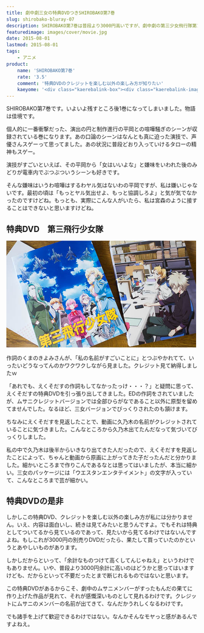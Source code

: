 ```yaml
---
title: 劇中劇三女の特典DVDつきSHIROBAKO第7巻
slug: shirobako-bluray-07
description: SHIROBAKO第7巻は普段より3000円高いですが、劇中劇の第三少女飛行隊第1話が収録された特典DVDがついています。この特典DVDほどクレジットを真剣に見るアニメはないと言えるほどに、知った名前を探すのが楽しいです。
featuredimage: images/cover/movie.jpg
date: 2015-08-01
lastmod: 2015-08-01
tags: 
    - アニメ
product:
    name: 'SHIROBAKO第7巻'
    rate: '3.5'
    comment: '特典DVDのクレジットを楽しむ以外の楽しみ方が知りたい'
    kaeyome: '<div class="kaerebalink-box"><div class="kaerebalink-image"><a href="https://www.amazon.co.jp/exec/obidos/ASIN/B00OJXVVD4/illusionspace-22/ref=nosim/" target="_blank" rel="nofollow" ><img src="https://ecx.images-amazon.com/images/I/511OtetdJ1L._SL160_.jpg" style="border: none;" /></a></div><div class="kaerebalink-info"><div class="kaerebalink-name"><a href="https://www.amazon.co.jp/exec/obidos/ASIN/B00OJXVVD4/illusionspace-22/ref=nosim/" target="_blank" rel="nofollow" >SHIROBAKO 第7巻 (初回生産限定版) [Blu-ray]</a><div class="kaerebalink-powered-date">posted with <a href="https://kaereba.com" rel="nofollow" target="_blank">カエレバ</a></div></div><div class="kaerebalink-detail">木村珠莉 ワーナー・ブラザース・ホームエンターテイメント 2015-07-29    </div><div class="kaerebalink-link1"><div class="shoplinkamazon"><a href="https://www.amazon.co.jp/gp/search?keywords=SHIROBAKO%20%91%E67%8A%AA%20Blu-ray&__mk_ja_JP=%83J%83%5E%83J%83i&tag=illusionspace-22" target="_blank" rel="nofollow" >Amazon</a></div><div class="shoplinkrakuten"><a href="https://hb.afl.rakuten.co.jp/hgc/0e95387f.f2aef20d.0e953880.25e412bd/?pc=http%3A%2F%2Fsearch.rakuten.co.jp%2Fsearch%2Fmall%2FSHIROBAKO%2520%25E7%25AC%25AC7%25E5%25B7%25BB%2520Blu-ray%2F-%2Ff.1-p.1-s.1-sf.0-st.A-v.2%3Fx%3D0%26scid%3Daf_ich_link_urltxt%26m%3Dhttp%3A%2F%2Fm.rakuten.co.jp%2F" target="_blank" rel="nofollow" >楽天市場</a></div><div class="shoplinkyahoo"><a href="https://ck.jp.ap.valuecommerce.com/servlet/referral?sid=3085416&pid=882193779&vc_url=http%3A%2F%2Fsearch.shopping.yahoo.co.jp%2Fsearch%3Fp%3DSHIROBAKO%2520%25E7%25AC%25AC7%25E5%25B7%25BB%2520Blu-ray" target="_blank" rel="nofollow" >Yahooショッピング<img src="https://ad.jp.ap.valuecommerce.com/servlet/gifbanner?sid=3085416&pid=882193779" height="1" width="1" border="0"></a></div></div></div><div class="booklink-footer" style="clear: left"></div></div>'
---
```


SHIROBAKO第7巻です。いよいよ残すところ後1巻になってしまいました。物語は佳境です。

個人的に一番衝撃だった、演出の円と制作進行の平岡との喧嘩騒ぎのシーンが収録されている巻になります。あの口論のシーンはなんとも真に迫った演技で、声優さんスゲーって思ってました。あの状況に普段どおり入っていけるタローの精神もスゲー。

演技がすごいといえば、その平岡から「女はいいよな」と嫌味をいわれた後のみどりが電車内でぶつぶついうシーンも好きです。

そんな嫌味はいうわ喧嘩はするわヤル気はないわの平岡ですが、私は嫌いじゃないです。最初の頃は「もっとヤル気出せよ、もっと協調しろよ」と気が気でなかったのですけどね。もっとも、実際にこんな人がいたら、私は宮森のように接することはできないと思いますけどね。

## 特典DVD　第三飛行少女隊

![SHIROBAKO第7巻特典DVD](P7300010.jpg)

作詞のくまのきよみさんが、「私の名前がすごいことに」とつぶやかれてて、いったいどうなってんのかワクワクしながら見ました。クレジット見て納得しましたｗ

「あれでも、えくそだすの作詞もしてなかったっけ・・・？」と疑問に思って、えくそだすの特典DVDを引っ張り出してきました。EDの作詞をされていましたが、ムサニクレジットバージョンでは全部ひらがなであること以外に原型を留めてませんでした。なるほど、三女バージョンでびっくりされたのも頷けます。

ちなみにえくそだすを見返したことで、動画に久乃木の名前がクレジットされていることに気づきました。こんなところから久乃木出てたんだなって気づいてびっくりしました。

私の中で久乃木は後半からいきなり出てきた人だったので、えくそだすを見返したことによって、ちゃんと動画から原画に上がってきた子だったんだと分かりました。細かいところまで作りこんであるなとは思ってはいましたが、本当に細かい。三女のパッケージには「ウエスタンエンタテイメント」の文字が入っていて、こんなところまで芸が細かい。

## 特典DVDの是非

しかしこの特典DVD、クレジットを楽しむ以外の楽しみ方が私には分かりません。いえ、内容は面白いし、続きは見てみたいと思うんですよ。でもそれは特典としてついてるから見ているのであって、見たいから見てるわけではないんですよね。もしこれが3000円の別売りDVDだったら、果たして買っていたのかというとあやしいものがあります。

しかしだからといって、「余計なものつけて高くしてんじゃねえ」というわけでもありません。いや、普段より3000円余計に高いのはどうかと思ってはいますけども、だからといって不要だったとまで断じれるものではないと思います。

この特典DVDがあるからこそ、劇中のムサニメンバーがすったもんだの果てに作り上げた作品が見れて、それが感慨深いものとして見れるわけです。クレジットにムサニのメンバーの名前が出てきて、なんだかうれしくなるわけです。

でも諸手を上げて歓迎できるわけではない。なんかそんなモヤっと感があるんですよねえ。
